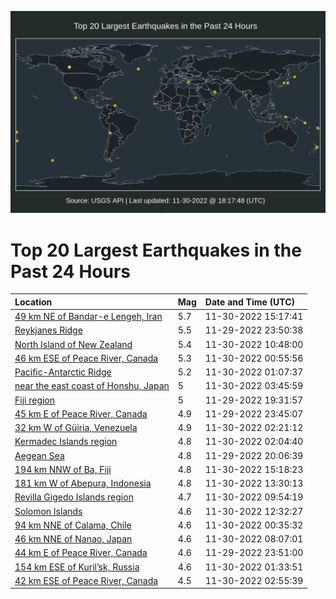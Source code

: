 ![Map](./map.png)

# Top 20 Largest Earthquakes in the Past 24 Hours

| Location | Mag | Date and Time (UTC) |
|:---|:---|:---|
| [49 km NE of Bandar-e Lengeh, Iran](https://earthquake.usgs.gov/earthquakes/eventpage/us6000j5sn) | 5.7 | 11-30-2022 15:17:41 |
| [Reykjanes Ridge](https://earthquake.usgs.gov/earthquakes/eventpage/us6000j5mn) | 5.5 | 11-29-2022 23:50:38 |
| [North Island of New Zealand](https://earthquake.usgs.gov/earthquakes/eventpage/us6000j5r4) | 5.4 | 11-30-2022 10:48:00 |
| [46 km ESE of Peace River, Canada](https://earthquake.usgs.gov/earthquakes/eventpage/us6000j5n4) | 5.3 | 11-30-2022 00:55:56 |
| [Pacific-Antarctic Ridge](https://earthquake.usgs.gov/earthquakes/eventpage/us6000j5nk) | 5.2 | 11-30-2022 01:07:37 |
| [near the east coast of Honshu, Japan](https://earthquake.usgs.gov/earthquakes/eventpage/us6000j5pc) | 5 | 11-30-2022 03:45:59 |
| [Fiji region](https://earthquake.usgs.gov/earthquakes/eventpage/us6000j5l4) | 5 | 11-29-2022 19:31:57 |
| [45 km E of Peace River, Canada](https://earthquake.usgs.gov/earthquakes/eventpage/us6000j5mm) | 4.9 | 11-29-2022 23:45:07 |
| [32 km W of Güiria, Venezuela](https://earthquake.usgs.gov/earthquakes/eventpage/us6000j5ns) | 4.9 | 11-30-2022 02:21:12 |
| [Kermadec Islands region](https://earthquake.usgs.gov/earthquakes/eventpage/us6000j5np) | 4.8 | 11-30-2022 02:04:40 |
| [Aegean Sea](https://earthquake.usgs.gov/earthquakes/eventpage/us6000j5lc) | 4.8 | 11-29-2022 20:06:39 |
| [194 km NNW of Ba, Fiji](https://earthquake.usgs.gov/earthquakes/eventpage/us6000j5sp) | 4.8 | 11-30-2022 15:18:23 |
| [181 km W of Abepura, Indonesia](https://earthquake.usgs.gov/earthquakes/eventpage/us6000j5s1) | 4.8 | 11-30-2022 13:30:13 |
| [Revilla Gigedo Islands region](https://earthquake.usgs.gov/earthquakes/eventpage/us6000j5qu) | 4.7 | 11-30-2022 09:54:19 |
| [Solomon Islands](https://earthquake.usgs.gov/earthquakes/eventpage/us6000j5rq) | 4.6 | 11-30-2022 12:32:27 |
| [94 km NNE of Calama, Chile](https://earthquake.usgs.gov/earthquakes/eventpage/us6000j5n0) | 4.6 | 11-30-2022 00:35:32 |
| [46 km NNE of Nanao, Japan](https://earthquake.usgs.gov/earthquakes/eventpage/us6000j5qe) | 4.6 | 11-30-2022 08:07:01 |
| [44 km E of Peace River, Canada](https://earthquake.usgs.gov/earthquakes/eventpage/us6000j5my) | 4.6 | 11-29-2022 23:51:00 |
| [154 km ESE of Kuril’sk, Russia](https://earthquake.usgs.gov/earthquakes/eventpage/us6000j5ni) | 4.6 | 11-30-2022 01:33:51 |
| [42 km ESE of Peace River, Canada](https://earthquake.usgs.gov/earthquakes/eventpage/us6000j5p3) | 4.5 | 11-30-2022 02:55:39 |
